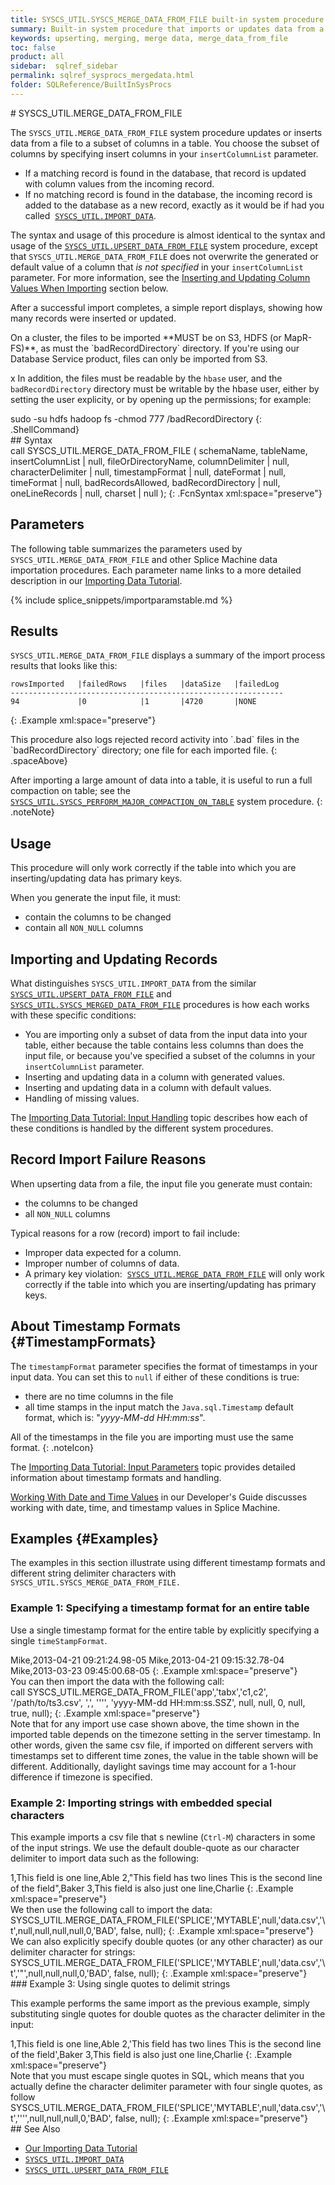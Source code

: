 ```yaml
---
title: SYSCS_UTIL.SYSCS_MERGE_DATA_FROM_FILE built-in system procedure
summary: Built-in system procedure that imports or updates data from a file into a table.
keywords: upserting, merging, merge data, merge_data_from_file
toc: false
product: all
sidebar:  sqlref_sidebar
permalink: sqlref_sysprocs_mergedata.html
folder: SQLReference/BuiltInSysProcs
---
```

<section>
<div class="TopicContent" data-swiftype-index="true" markdown="1">
# SYSCS_UTIL.MERGE_DATA_FROM_FILE

The `SYSCS_UTIL.MERGE_DATA_FROM_FILE` system procedure updates or
inserts data from a file to a subset of columns in a table. You choose
the subset of columns by specifying insert columns in your
`insertColumnList` parameter.

* If a matching record is found in the database, that record is updated
  with column values from the incoming record.
* If no matching record is found in the database, the incoming record is
  added to the database as a new record, exactly as it would be if had
  you called
 &nbsp;[`SYSCS_UTIL.IMPORT_DATA`](sqlref_sysprocs_importdata.html).

The syntax and usage of this procedure is almost identical to the syntax
and usage of the
[`SYSCS_UTIL.UPSERT_DATA_FROM_FILE`](sqlref_sysprocs_upsertdata.html)
system procedure, except that `SYSCS_UTIL.MERGE_DATA_FROM_FILE` does not
overwrite the generated or default value of a column that *is not
specified* in your `insertColumnList` parameter. For more information,
see the [Inserting and Updating Column Values When
Importing](#ImportColVals) section below.

After a successful import completes, a simple report displays, showing
how many records were inserted or updated.

<div class="noteNote" markdown="1">
On a cluster, the files to be imported **MUST be on S3, HDFS (or
MapR-FS)**, as must the `badRecordDirectory` directory. If you're using
our Database Service product, files can only be imported from S3.

x
In addition, the files must be readable by the `hbase` user, and the
`badRecordDirectory` directory must be writable by the hbase user,
either by setting the user explicity, or by opening up the permissions;
for example:

<div class="preWrapper" markdown="1">
    sudo -su hdfs hadoop fs -chmod 777 /badRecordDirectory
{: .ShellCommand}

</div>
</div>
## Syntax

<div class="fcnWrapperWide" markdown="1">
    call SYSCS_UTIL.MERGE_DATA_FROM_FILE (
                   schemaName,
                   tableName,
                   insertColumnList | null,
                   fileOrDirectoryName,
                   columnDelimiter | null,
                   characterDelimiter | null,
                   timestampFormat | null,
                   dateFormat | null,
                   timeFormat | null,
                   badRecordsAllowed,
                   badRecordDirectory | null,
                   oneLineRecords | null,
                   charset | null
    );
{: .FcnSyntax xml:space="preserve"}

</div>

## Parameters

The following table summarizes the parameters used by `SYSCS_UTIL.MERGE_DATA_FROM_FILE` and other Splice Machine data importation procedures. Each parameter name links to a more detailed description in our [Importing Data Tutorial](tutorials_ingest_importparams.html).

{% include splice_snippets/importparamstable.md %}

## Results

`SYSCS_UTIL.MERGE_DATA_FROM_FILE` displays a summary of the import
process results that looks like this:

<div class="preWrapperWide" markdown="1">

    rowsImported   |failedRows   |files   |dataSize   |failedLog
    -------------------------------------------------------------
    94             |0            |1       |4720       |NONE
{: .Example xml:space="preserve"}

</div>
This procedure also logs rejected record activity into `.bad` files in
the `badRecordDirectory` directory; one file for each imported file.
{: .spaceAbove}

After importing a large amount of data into a table, it is useful to run
a full compaction on table; see the
[`SYSCS_UTIL.SYSCS_PERFORM_MAJOR_COMPACTION_ON_TABLE`](sqlref_sysprocs_compacttable.html)
system procedure.
{: .noteNote}

## Usage

This procedure will only work correctly if the table into which you are
inserting/updating data has primary keys.

When you generate the input file, it must:

* contain the columns to be changed
* contain all `NON_NULL` columns

## Importing and Updating Records

What distinguishes `SYSCS_UTIL.IMPORT_DATA` from the similar [`SYSCS_UTIL.UPSERT_DATA_FROM_FILE`](sqlref_sysprocs_upsertdata.html) and [`SYSCS_UTIL.SYSCS_MERGED_DATA_FROM_FILE`](sqlref_sysprocs_mergedata.html) procedures is how each works with these specific conditions:

* You are importing only a subset of data from the input data into your table, either because the table contains less columns than does the input file, or because you've specified a subset of the columns in your `insertColumnList` parameter.
* Inserting and updating data in a column with generated values.
* Inserting and updating data in a column with default values.
* Handling of missing values.

The [Importing Data Tutorial: Input Handling](tutorials_ingest_importinput.html) topic describes how each of these conditions is handled by the different system procedures.

## Record Import Failure Reasons

When upserting data from a file, the input file you generate must
contain:

* the columns to be changed
* all `NON_NULL` columns

Typical reasons for a row (record) import to fail include:

* Improper data expected for a column.
* Improper number of columns of data.
* A primary key violation:&nbsp; [`SYSCS_UTIL.MERGE_DATA_FROM_FILE`](#) will
  only work correctly if the table into which you are inserting/updating
  has primary keys.

## About Timestamp Formats   {#TimestampFormats}

The `timestampFormat` parameter specifies the format of timestamps in your input data. You can set this to `null` if either of these conditions is true:

* there are no time columns in the file
* all time stamps in the input match the `Java.sql.Timestamp` default format,
which is: \"*yyyy-MM-dd HH:mm:ss*\".

All of the timestamps in the file you are importing must use the same
format.
{: .noteIcon}

The [Importing Data Tutorial: Input Parameters](tutorials_ingest_importparams.html) topic provides detailed information about timestamp formats and handling.

[Working With Date and Time Values](developers_fundamentals_dates.html) in our Developer's Guide discusses working with date, time, and timestamp values in Splice Machine.

## Examples   {#Examples}

The examples in this section illustrate using different timestamp
formats and different string delimiter characters with `SYSCS_UTIL.SYSCS_MERGE_DATA_FROM_FILE.`

### Example 1: Specifying a timestamp format for an entire table

Use a single timestamp format for the entire table by explicitly
specifying a single `timeStampFormat`.

<div class="preWrapper" markdown="1">
    Mike,2013-04-21 09:21:24.98-05
    Mike,2013-04-21 09:15:32.78-04
    Mike,2013-03-23 09:45:00.68-05
{: .Example xml:space="preserve"}

</div>
You can then import the data with the following call:

<div class="preWrapper" markdown="1">
    call SYSCS_UTIL.MERGE_DATA_FROM_FILE('app','tabx','c1,c2',
    	'/path/to/ts3.csv',
    	',', '''',
    	'yyyy-MM-dd HH:mm:ss.SSZ',
    	null, null, 0, null, true, null);
{: .Example xml:space="preserve"}

</div>
Note that for any import use case shown above, the time shown in the
imported table depends on the timezone setting in the server timestamp.
In other words, given the same csv file, if imported on different
servers with timestamps set to different time zones, the value in the
table shown will be different. Additionally, daylight savings time may
account for a 1-hour difference if timezone is specified.

### Example 2: Importing strings with embedded special characters

This example imports a csv file that s newline (`Ctrl-M`) characters in
some of the input strings. We use the default double-quote as our
character delimiter to import data such as the following:

<div class="preWrapperWide" markdown="1">
    1,This field is one line,Able
    2,"This field has two lines
    This is the second line of the field",Baker
    3,This field is also just one line,Charlie
{: .Example xml:space="preserve"}

</div>
We then use the following call to import the data:

<div class="preWrapperWide" markdown="1">
    SYSCS_UTIL.MERGE_DATA_FROM_FILE('SPLICE','MYTABLE',null,'data.csv','\t',null,null,null,null,0,'BAD', false, null);
{: .Example xml:space="preserve"}

</div>
We can also explicitly specify double quotes (or any other character) as
our delimiter character for strings:

<div class="preWrapperWide" markdown="1">
    SYSCS_UTIL.MERGE_DATA_FROM_FILE('SPLICE','MYTABLE',null,'data.csv','\t','"',null,null,null,0,'BAD', false, null);
{: .Example xml:space="preserve"}

</div>
### Example 3: Using single quotes to delimit strings

This example performs the same import as the previous example, simply
substituting single quotes for double quotes as the character delimiter
in the input:

<div class="preWrapperWide" markdown="1">
    1,This field is one line,Able
    2,'This field has two lines
    This is the second line of the field',Baker
    3,This field is also just one line,Charlie
{: .Example xml:space="preserve"}

</div>
Note that you must escape single quotes in SQL, which means that you
actually define the character delimiter parameter with four single
quotes, as follow

<div class="preWrapperWide" markdown="1">
    SYSCS_UTIL.MERGE_DATA_FROM_FILE('SPLICE','MYTABLE',null,'data.csv','\t','''',null,null,null,0,'BAD', false, null);
{: .Example xml:space="preserve"}

</div>
## See Also

* [Our Importing Data Tutorial](tutorials_ingest_importoverview.html)
* [`SYSCS_UTIL.IMPORT_DATA`](sqlref_sysprocs_importdata.html)
* [`SYSCS_UTIL.UPSERT_DATA_FROM_FILE`](sqlref_sysprocs_upsertdata.html)

</div>
</section>
